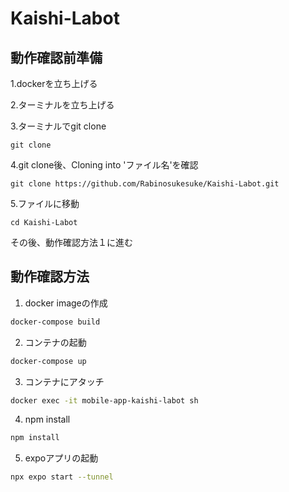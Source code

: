 # Kaishi-Labot

## 動作確認前準備

1.dockerを立ち上げる

2.ターミナルを立ち上げる

3.ターミナルでgit clone
```
git clone
```
4.git clone後、Cloning into 'ファイル名'を確認
```
git clone https://github.com/Rabinosukesuke/Kaishi-Labot.git
```
5.ファイルに移動
```
cd Kaishi-Labot
```
その後、動作確認方法１に進む

## 動作確認方法
1. docker imageの作成
```sh
docker-compose build
```
2. コンテナの起動
```sh
docker-compose up
```
3. コンテナにアタッチ
```sh
docker exec -it mobile-app-kaishi-labot sh
```
4. npm install
  ```sh
  npm install
  ```
5. expoアプリの起動
```sh
npx expo start --tunnel
```
